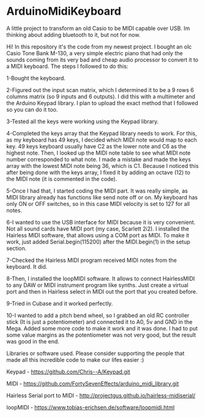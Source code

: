 # ArduinoMidiKeyboard
A little project to transform an old Casio to be MIDI capable over USB. Im thinking about adding bluetooth to it, but not for now.

Hi! In this repository it's the code from my newest project. I bought an olc Casio Tone Bank M-130, a very simple electric piano that had only the sounds coming from its very bad and cheap audio processor to convert it to a MIDI keyboard. The steps I followed to do this:

1-Bought the keyboard.

2-Figured out the input scan matrix, which I determined it to be a 9 rows 6 columns matrix (so 9 inputs and 6 outputs). I did this with a multimeter and the Arduino Keypad library. I plan to upload the exact method that I followed so you can do it too.

3-Tested all the keys were working using the Keypad library.

4-Completed the keys array that the Keypad library needs to work. For this, as my keyboard has 49 keys, I decided which MIDI note would map to each key. 49 keys keyboard usually have C2 as the lower note and C6 as the highest note. Then, I looked up the MIDI note table to see what MIDI note number corresponded to what note. I made a mistake and made the keys array with the lowest MIDI note being 36, which is C1. Because I noticed this after being done with the keys array, I fixed it by adding an octave (12) to the MIDI note (it is commented in the code).

5-Once I had that, I started coding the MIDI part. It was really simple, as MIDI library already has functions like send note off or on. My keyboard has only ON or OFF switches, so in this case MIDI velocity is set to 127 for all notes.

6-I wanted to use the USB interface for MIDI because it is very convenient. Not all sound cards have MIDI port (my case, Scarlett 2i2). I installed the Hairless MIDI software, that allows using a COM port as MIDI. To make it work, just added Serial.begin(115200) after the MIDI.begin(1) in the setup section.

7-Checked the Hairless MIDI program received MIDI notes from the keyboard. It did.

8-Then, I installed the loopMIDI software. It allows to connect HairlessMIDI to any DAW or MIDI instrument program like synths. Just create a virtual port and then in Hairless select in MIDI out the port that you created before.

9-Tried in Cubase and it worked perfectly.

10-I wanted to add a pitch bend wheel, so I grabbed an old RC controller stick (It is just a potentiometer) and connected it to A0, 5v and GND in the Mega. Added some more code to make it work and it was done. I had to put some value margins as the potentiometer was not very good, but the result was good in the end.

Libraries or software used. Please consider supporting the people that made all this incredible code to make our lifes easier :)

Keypad - https://github.com/Chris--A/Keypad.git

MIDI -   https://github.com/FortySevenEffects/arduino_midi_library.git

Hairless Serial port to MIDI - http://projectgus.github.io/hairless-midiserial/

loopMIDI - https://www.tobias-erichsen.de/software/loopmidi.html
